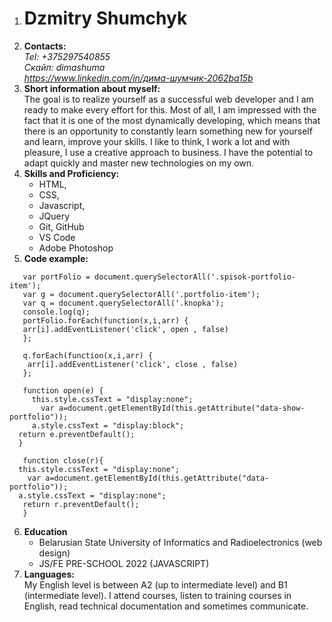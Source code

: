 1. # Dzmitry Shumchyk
2. **Contacts:**  
*Tel: +375297540855*  
*Скайп: dimashuma*  
*https://www.linkedin.com/in/дима-шумчик-2062ba15b*  
3. **Short information about myself:**  
The goal is to realize yourself as a successful web developer and I am ready to make every effort for this. Most of all, I am impressed with the fact that it is one of the most dynamically developing, which means that there is an opportunity to constantly learn something new for yourself and learn, improve your skills. I like to think, I work a lot and with pleasure, I use a creative approach to business. I have the potential to adapt quickly and master new technologies on my own.   
4.  **Skills and Proficiency:**    
      * HTML,
      * CSS,
      * Javascript,
      * JQuery 
      * Git, GitHub 
      * VS Code
      * Adobe Photoshop      
5.  **Code example:**  
 ```  
    var portFolio = document.querySelectorAll('.spisok-portfolio-item');
    var g = document.querySelectorAll('.portfolio-item');
    var q = document.querySelectorAll('.knopka');
    console.log(q);
    portFolio.forEach(function(x,i,arr) {
    arr[i].addEventListener('click', open , false)
    };

    q.forEach(function(x,i,arr) {
     arr[i].addEventListener('click', close , false)
    };

    function open(e) {
      this.style.cssText = "display:none";
        var a=document.getElementById(this.getAttribute("data-show-portfolio"));
      a.style.cssText = "display:block";
   return e.preventDefault();
   }

    function close(r){
   this.style.cssText = "display:none";
     var a=document.getElementById(this.getAttribute("data-portfolio"));
   a.style.cssText = "display:none";
    return r.preventDefault();
    }
 ```
 6. **Education**           
    * Belarusian State University of Informatics and Radioelectronics (web design)  
    * JS/FE PRE-SCHOOL 2022 (JAVASCRIPT)
7. **Languages:**  
My English level is between A2 (up to intermediate level) and B1 (intermediate level). I attend courses, listen to training courses in English, read technical documentation and sometimes communicate.